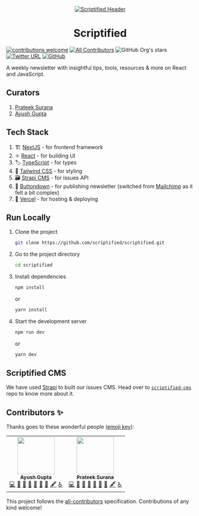 <p align="center">
    <a href="https://scriptified.dev">
        <img src="https://images.scriptified.dev/common/twitter-header-green.png" alt="Scriptified Header">
    </a>
</p>

<div align="center">
    <h1>Scriptified</h1>
</div>

[![contributions welcome](https://img.shields.io/badge/contributions-welcome-brightgreen.svg?style=flat-square)](https://github.com/scriptified/scriptified/issues)
[![All Contributors](https://img.shields.io/badge/all_contributors-2-orange.svg?style=flat-square)](#contributors-)
![GitHub Org's stars](https://img.shields.io/github/stars/scriptified?style=flat-square&123)
[![Twitter URL](https://img.shields.io/twitter/url?style=flat-square&url=https%3A%2F%2Ftwitter.com%2Fscriptified_dev&logo=twitter&label=scriptified_dev&color=1DA1F2)](https://twitter.com/scriptified_dev)
[![GitHub](https://img.shields.io/github/license/scriptified/scriptified?style=flat-square&123)](https://github.com/scriptified/scriptified/blob/main/LICENSE)

A weekly newsletter with insightful tips, tools, resources & more on React and JavaScript.

## Curators

1. [Prateek Surana](https://prateeksurana.me)
2. [Ayush Gupta](https://ayushgupta.tech)

## Tech Stack

1. 🏗 [NextJS](https://nextjs.org/) - for frontend framework
2. ⚛ [React](https://reactjs.org/) - for building UI
3. 🏷 [TypeScript](https://www.typescriptlang.org/) - for types
4. 💄 [Tailwind CSS](https://tailwindcss.com/) - for styling
5. 🗃 [Strapi CMS](https://strapi.io/) - for issues API
6. 📧 [Buttondown](https://buttondown.email/) - for publishing newsletter (switched from [Mailchimp](https://mailchimp.com/) as it felt a bit complex)
7. 🚀 [Vercel](https://vercel.com/) - for hosting & deploying

## Run Locally

1. Clone the project

   ```bash
   git clone https://github.com/scriptified/scriptified.git
   ```

2. Go to the project directory

   ```bash
   cd scriptified
   ```

3. Install dependencies

   ```bash
   npm install
   ```

   or

   ```bash
   yarn install
   ```

4. Start the development server

   ```bash
   npm run dev
   ```

   or

   ```bash
   yarn dev
   ```

## Scriptified CMS

We have used [Strapi](https://strapi.io/) to built our issues CMS. Head over to [`scriptified-cms`](https://github.com/scriptified/scriptified-cms) repo to know more about it.

## Contributors ✨

Thanks goes to these wonderful people ([emoji key](https://allcontributors.org/docs/en/emoji-key)):

<!-- ALL-CONTRIBUTORS-LIST:START - Do not remove or modify this section -->
<!-- prettier-ignore-start -->
<!-- markdownlint-disable -->
<table>
  <tr>
    <td align="center"><a href="http://ayushgupta.tech"><img src="https://avatars.githubusercontent.com/u/21218732?v=4?s=100" width="100px;" alt=""/><br /><sub><b>Ayush Gupta</b></sub></a><br /><a href="https://github.com/scriptified/scriptified/commits?author=gupta-ji6" title="Code">💻</a> <a href="https://github.com/scriptified/scriptified/pulls?q=is%3Apr+reviewed-by%3Agupta-ji6" title="Reviewed Pull Requests">👀</a> <a href="#projectManagement-gupta-ji6" title="Project Management">📆</a> <a href="#maintenance-gupta-ji6" title="Maintenance">🚧</a> <a href="#ideas-gupta-ji6" title="Ideas, Planning, & Feedback">🤔</a> <a href="#design-gupta-ji6" title="Design">🎨</a> <a href="https://github.com/scriptified/scriptified/commits?author=gupta-ji6" title="Documentation">📖</a> <a href="#content-gupta-ji6" title="Content">🖋</a> <a href="#a11y-gupta-ji6" title="Accessibility">️️️️♿️</a></td>
    <td align="center"><a href="http://prateeksurana.me"><img src="https://avatars.githubusercontent.com/u/21277179?v=4?s=100" width="100px;" alt=""/><br /><sub><b>Prateek Surana</b></sub></a><br /><a href="https://github.com/scriptified/scriptified/commits?author=prateek3255" title="Code">💻</a> <a href="https://github.com/scriptified/scriptified/pulls?q=is%3Apr+reviewed-by%3Aprateek3255" title="Reviewed Pull Requests">👀</a> <a href="#projectManagement-prateek3255" title="Project Management">📆</a> <a href="#maintenance-prateek3255" title="Maintenance">🚧</a> <a href="#ideas-prateek3255" title="Ideas, Planning, & Feedback">🤔</a> <a href="#design-prateek3255" title="Design">🎨</a> <a href="https://github.com/scriptified/scriptified/commits?author=prateek3255" title="Documentation">📖</a> <a href="#content-prateek3255" title="Content">🖋</a> <a href="#a11y-prateek3255" title="Accessibility">️️️️♿️</a></td>
  </tr>
</table>

<!-- markdownlint-restore -->
<!-- prettier-ignore-end -->

<!-- ALL-CONTRIBUTORS-LIST:END -->

This project follows the [all-contributors](https://github.com/all-contributors/all-contributors) specification. Contributions of any kind welcome!
